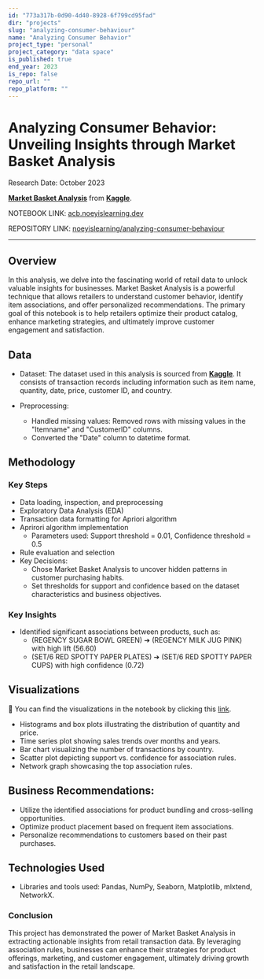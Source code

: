 ```yaml
---
id: "773a317b-0d90-4d40-8928-6f799cd95fad"
dir: "projects"
slug: "analyzing-consumer-behaviour"
name: "Analyzing Consumer Behavior"
project_type: "personal"
project_category: "data space"
is_published: true
end_year: 2023
is_repo: false
repo_url: ""
repo_platform: ""
---
```


# Analyzing Consumer Behavior: Unveiling Insights through Market Basket Analysis

Research Date: October 2023

**[Market Basket Analysis](https://www.kaggle.com/datasets/aslanahmedov/market-basket-analysis/data)** from **[Kaggle](https://www.kaggle.com)**.

NOTEBOOK LINK: [acb.noeyislearning.dev](https://acb.noeyislearning.dev)

REPOSITORY LINK: [noeyislearning/analyzing-consumer-behaviour](https://github.com/noeyislearning/analyzing-consumer-behaviour)

---

## Overview

In this analysis, we delve into the fascinating world of retail data to unlock valuable insights for businesses. Market Basket Analysis is a powerful technique that allows retailers to understand customer behavior, identify item associations, and offer personalized recommendations. The primary goal of this notebook is to help retailers optimize their product catalog, enhance marketing strategies, and ultimately improve customer engagement and satisfaction.

## Data

- Dataset: The dataset used in this analysis is sourced from **[Kaggle](https://www.kaggle.com)**. It consists of transaction records including information such as item name, quantity, date, price, customer ID, and country.

- Preprocessing:
  - Handled missing values: Removed rows with missing values in the "Itemname" and "CustomerID" columns.
  - Converted the "Date" column to datetime format.

## Methodology

### Key Steps

- Data loading, inspection, and preprocessing
- Exploratory Data Analysis (EDA)
- Transaction data formatting for Apriori algorithm
- Aprirori algorithm implementation
  - Parameters used: Support threshold = 0.01, Confidence threshold = 0.5
- Rule evaluation and selection
- Key Decisions:
  - Chose Market Basket Analysis to uncover hidden patterns in customer purchasing habits.
  - Set thresholds for support and confidence based on the dataset characteristics and business objectives.

### Key Insights

- Identified significant associations between products, such as:
  - (REGENCY SUGAR BOWL GREEN) ➔ (REGENCY MILK JUG PINK) with high lift (56.60)
  - (SET/6 RED SPOTTY PAPER PLATES) ➔ (SET/6 RED SPOTTY PAPER CUPS) with high confidence (0.72)

## Visualizations

🔗 You can find the visualizations in the notebook by clicking this [link](https://acb.noeyislearning.dev).

- Histograms and box plots illustrating the distribution of quantity and price.
- Time series plot showing sales trends over months and years.
- Bar chart visualizing the number of transactions by country.
- Scatter plot depicting support vs. confidence for association rules.
- Network graph showcasing the top association rules.

## Business Recommendations:

- Utilize the identified associations for product bundling and cross-selling opportunities.
- Optimize product placement based on frequent item associations.
- Personalize recommendations to customers based on their past purchases.

## Technologies Used

- Libraries and tools used: Pandas, NumPy, Seaborn, Matplotlib, mlxtend, NetworkX.

### Conclusion

This project has demonstrated the power of Market Basket Analysis in extracting actionable insights from retail transaction data. By leveraging association rules, businesses can enhance their strategies for product offerings, marketing, and customer engagement, ultimately driving growth and satisfaction in the retail landscape.
